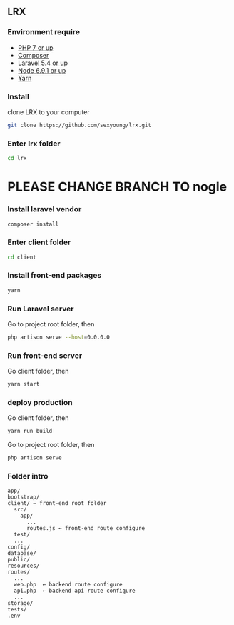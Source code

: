 ## LRX

### Environment require
- [PHP 7 or up](http://php.net/)
- [Composer](https://getcomposer.org/)
- [Laravel 5.4 or up](https://laravel.com)
- [Node 6.9.1 or up](https://nodejs.org/en/)
- [Yarn](https://yarnpkg.com/zh-Hans/)

### Install
clone LRX to your computer
```sh
git clone https://github.com/sexyoung/lrx.git
```

### Enter lrx folder
```sh
cd lrx
```

# PLEASE CHANGE BRANCH TO nogle

### Install laravel vendor
```sh
composer install
```

### Enter client folder
```sh
cd client
```

### Install front-end packages
```sh
yarn
```

### Run Laravel server
Go to project root folder, then
```sh
php artison serve --host=0.0.0.0
```

### Run front-end server
Go client folder, then
```sh
yarn start
```

### deploy production
Go client folder, then
```sh
yarn run build
```

Go to project root folder, then
```sh
php artison serve
```

### Folder intro
```
app/
bootstrap/
client/ ← front-end root folder
  src/
    app/
      ...
      routes.js ← front-end route configure
  test/
  ...
config/
database/
public/
resources/
routes/
  ...
  web.php  ← backend route configure
  api.php  ← backend api route configure
  ...
storage/
tests/
.env
```
